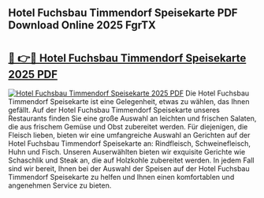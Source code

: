 ## Hotel Fuchsbau Timmendorf Speisekarte PDF Download Online 2025 FgrTX

# <h2><a href="http://gce296.nevu.top/?p=Hotel+Fuchsbau+Timmendorf+Speisekarte">🔗 👉🔴 Hotel Fuchsbau Timmendorf Speisekarte 2025 PDF</a></h2>

[![Hotel Fuchsbau Timmendorf Speisekarte 2025 PDF](https://i.imgur.com/dBaPXMq.png)](http://gce296.nevu.top/?p=Hotel+Fuchsbau+Timmendorf+Speisekarte)
Die Hotel Fuchsbau Timmendorf Speisekarte ist eine Gelegenheit, etwas zu wählen, das Ihnen gefällt. Auf der Hotel Fuchsbau Timmendorf Speisekarte unseres Restaurants finden Sie eine große Auswahl an leichten und frischen Salaten, die aus frischem Gemüse und Obst zubereitet werden. Für diejenigen, die Fleisch lieben, bieten wir eine umfangreiche Auswahl an Gerichten auf der Hotel Fuchsbau Timmendorf Speisekarte an: Rindfleisch, Schweinefleisch, Huhn und Fisch. Unseren Auserwählten bieten wir exquisite Gerichte wie Schaschlik und Steak an, die auf Holzkohle zubereitet werden. In jedem Fall sind wir bereit, Ihnen bei der Auswahl der Speisen auf der Hotel Fuchsbau Timmendorf Speisekarte zu helfen und Ihnen einen komfortablen und angenehmen Service zu bieten.
